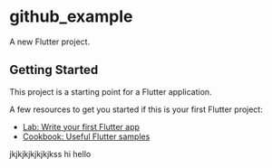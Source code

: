 # github_example

A new Flutter project.

## Getting Started

This project is a starting point for a Flutter application.

A few resources to get you started if this is your first Flutter project:

- [Lab: Write your first Flutter app](https://docs.flutter.dev/get-started/codelab)
- [Cookbook: Useful Flutter samples](https://docs.flutter.dev/cookbook)

<!-- For help getting started with Flutter development, view the
[online documentation](https://docs.flutter.dev/), which offers tutorials,
samples, guidance on mobile development, and a full API reference. -->
jkjkjkjkjkjkjkss
hi hello